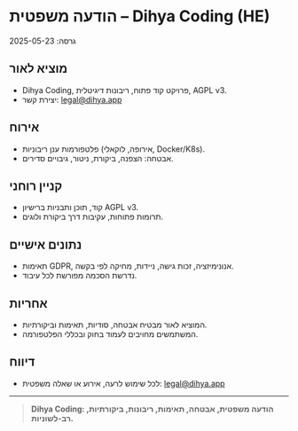 # הודעה משפטית – Dihya Coding (HE)

גרסה: 2025-05-23

## מוציא לאור
- Dihya Coding, פרויקט קוד פתוח, ריבונות דיגיטלית, AGPL v3.
- יצירת קשר: legal@dihya.app

## אירוח
- פלטפורמות ענן ריבוניות (אירופה, לוקאלי, Docker/K8s).
- אבטחה: הצפנה, ביקורת, ניטור, גיבויים סדירים.

## קניין רוחני
- קוד, תוכן ותבניות ברישיון AGPL v3.
- תרומות פתוחות, עקיבות דרך ביקורת ולוגים.

## נתונים אישיים
- תאימות GDPR, אנונימיזציה, זכות גישה, ניידות, מחיקה לפי בקשה.
- נדרשת הסכמה מפורשת לכל עיבוד.

## אחריות
- המוציא לאור מבטיח אבטחה, סודיות, תאימות וביקורתיות.
- המשתמשים מחויבים לעמוד בחוק ובכללי הפלטפורמה.

## דיווח
- לכל שימוש לרעה, אירוע או שאלה משפטית: legal@dihya.app

---

> **Dihya Coding: הודעה משפטית, אבטחה, תאימות, ריבונות, ביקורתיות, רב-לשוניות.**
